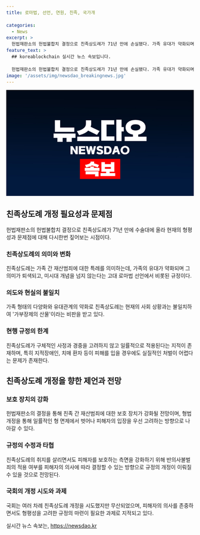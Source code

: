 ```yaml
---
title: 로마법, 선언, 연원, 친족, 국가개

categories:
  - News
excerpt: >
  헌법재판소의 헌법불합치 결정으로 친족상도례가 71년 만에 손실됐다. 가족 유대가 약화되며 의미가 퇴색되고, 가부장제 산물이라는 비판도 커졌다. 류기환 교수는 친족상도례가 가족 공동체에 대한 신뢰를 파괴하고, 정서적 유대감을 해체한다고 지적했다. 헌재가 결정한 뒤 친족 간 재산범죄에 대한 보호장치가 강화될 전망이다. 전문가는 형을 아예 면제하기보다 피해자에게 고소 기간을 주거나, 피해자가 처벌을 원하지 않을 경우 형벌을 선고할 수 없도록 하는 것을 제안했다.
feature_text: >
  ## koreablockchain 실시간 뉴스 속보입니다.

  헌법재판소의 헌법불합치 결정으로 친족상도례가 71년 만에 손실됐다. 가족 유대가 약화되며 의미가 퇴색되고, 가부장제 산물이라는 비판도 커졌다. 류기환 교수는 친족상도례가 가족 공동체에 대한 신뢰를 파괴하고, 정서적 유대감을 해체한다고 지적했다. 헌재가 결정한 뒤 친족 간 재산범죄에 대한 보호장치가 강화될 전망이다. 전문가는 형을 아예 면제하기보다 피해자에게 고소 기간을 주거나, 피해자가 처벌을 원하지 않을 경우 형벌을 선고할 수 없도록 하는 것을 제안했다.
image: '/assets/img/newsdao_breakingnews.jpg'
---
```


<p><img src="/assets/img/newsdao_breakingnews.jpg" alt="koreablockchain 속보" /></p>

<h2 data-ke-size="size26">친족상도례 개정 필요성과 문제점</h2>

<p data-ke-size="size16">헌법재판소의 헌법불합치 결정으로 친족상도례가 71년 만에 수술대에 올라 현재의 형평성과 문제점에 대해 다시한번 짚어보는 시점이다.</p>

<h3>친족상도례의 의미와 변화</h3>

<p data-ke-size="size16">친족상도례는 가족 간 재산범죄에 대한 특례를 의미하는데, 가족의 유대가 약화되며 그 의미가 퇴색되고, 미시대 개념을 넘지 않는다는 고대 로마법 선언에서 비롯된 규정이다.</p>

<h3>의도와 현실의 불일치</h3>

<p data-ke-size="size16">가족 형태의 다양화와 유대관계의 약화로 친족상도례는 현재의 사회 상황과는 불일치하여 '가부장제의 산물'이라는 비판을 받고 있다.</p>

<h3>현행 규정의 한계</h3>

<p data-ke-size="size16">친족상도례가 구체적인 사정과 경중을 고려하지 않고 일률적으로 적용된다는 지적이 존재하며, 특히 지적장애인, 치매 환자 등이 피해를 입을 경우에도 실질적인 처벌이 어렵다는 문제가 존재한다.</p>

<h2 data-ke-size="size26">친족상도례 개정을 향한 제언과 전망</h2>

<h3>보호 장치의 강화</h3>

<p data-ke-size="size16">헌법재판소의 결정을 통해 친족 간 재산범죄에 대한 보호 장치가 강화될 전망이며, 형법 개정을 통해 일률적인 형 면제에서 벗어나 피해자의 입장을 우선 고려하는 방향으로 나아갈 수 있다.</p>

<h3>규정의 수정과 타협</h3>

<p data-ke-size="size16">친족상도례의 취지를 살리면서도 피해자를 보호하는 측면을 강화하기 위해 반의사불벌죄의 적용 여부를 피해자의 의사에 따라 결정할 수 있는 방향으로 규정의 개정이 이뤄질 수 있을 것으로 전망된다.</p>

<h3>국회의 개정 시도와 과제</h3>

<p data-ke-size="size16">국회는 여러 차례 친족상도례 개정을 시도했지만 무산되었으며, 피해자의 의사를 존중하면서도 형평성을 고려한 규정의 마련이 필요한 과제로 지적되고 있다.</p>
실시간 뉴스 속보는, <a href="https://newsdao.kr" rel="dofollow">https://newsdao.kr</a>


